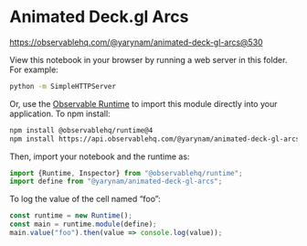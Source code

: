 # Animated Deck.gl Arcs

https://observablehq.com/@yarynam/animated-deck-gl-arcs@530

View this notebook in your browser by running a web server in this folder. For
example:

~~~sh
python -m SimpleHTTPServer
~~~

Or, use the [Observable Runtime](https://github.com/observablehq/runtime) to
import this module directly into your application. To npm install:

~~~sh
npm install @observablehq/runtime@4
npm install https://api.observablehq.com/@yarynam/animated-deck-gl-arcs.tgz?v=3
~~~

Then, import your notebook and the runtime as:

~~~js
import {Runtime, Inspector} from "@observablehq/runtime";
import define from "@yarynam/animated-deck-gl-arcs";
~~~

To log the value of the cell named “foo”:

~~~js
const runtime = new Runtime();
const main = runtime.module(define);
main.value("foo").then(value => console.log(value));
~~~
